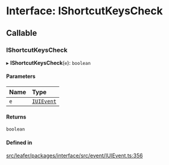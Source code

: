 # Interface: IShortcutKeysCheck

## Callable

### IShortcutKeysCheck

▸ **IShortcutKeysCheck**(`e`): `boolean`

#### Parameters

| Name | Type |
| :------ | :------ |
| `e` | [`IUIEvent`](IUIEvent.md) |

#### Returns

`boolean`

#### Defined in

[src/leafer/packages/interface/src/event/IUIEvent.ts:356](https://github.com/leaferjs/leafer/blob/9496e2973fd92c147ae5dbbf3c11ffcd5991c0f1/packages/interface/src/event/IUIEvent.ts#L356)
